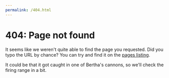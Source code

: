 ```yaml
---
permalink: /404.html
---
```

# 404: Page not found

It seems like we weren't quite able to find the page you requested. Did you typo
the URL by chance? You can try and find it on the [pages listing](https://the-alchemist-encodes.github.io/navigation).

It could be that it got caught in one of Bertha's cannons, so we'll check the firing range in a bit.
